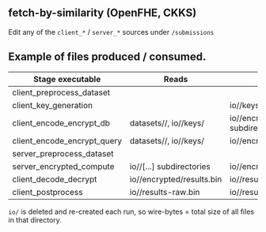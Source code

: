 fetch-by-similarity (OpenFHE, CKKS)
--------------------------------------

Edit any of the `client_*` / `server_*` sources under `/submissions`

Example of files produced / consumed. 
-------------------------

| Stage executable            | Reads                              | Writes                            |
|-----------------------------|------------------------------------|-----------------------------------|
| client_preprocess_dataset   |                                    |                                   |
| client_key_generation       |                                    | io/<size>/keys/ subdirectory      |
| client_encode_encrypt_db    | datasets/<size>/, io/<size>/keys/  | io/<size>/encrypted/ subdirectory |
| client_encode_encrypt_query | datasets/<size>/, io/<size>/keys/  | io/<size>/encrypted/query.bin     |
| server_preprocess_dataset   |                                    |                                   |
| server_encrypted_compute    | io/<size>/[...] subdirectories     | io/<size>/encrypted/results.bin   |
| client_decode_decrypt       | io/<size>/encrypted/results.bin    | io/<size>/results-raw.bin         |
| client_postprocess          | io/<size>/results-raw.bin          | io/<size>/result.txt              |

`io/` is deleted and re-created each run, so wire-bytes = total size of all files in that directory.
